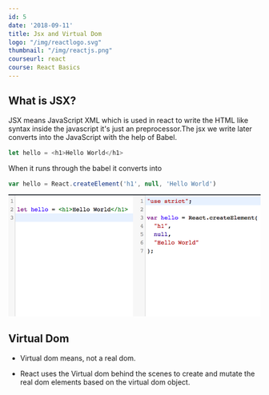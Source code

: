 ```yaml
---
id: 5
date: '2018-09-11'
title: Jsx and Virtual Dom
logo: "/img/reactlogo.svg"
thumbnail: "/img/reactjs.png"
courseurl: react
course: React Basics
---
```


## What is JSX?

JSX means JavaScript XML which is used in react to write the HTML like syntax inside the
javascript it's just an preprocessor.The jsx we write later converts into the JavaScript with the
help of Babel.

```javascript
let hello = <h1>Hello World</h1>
```

When it runs through the babel it converts into

```javascript
var hello = React.createElement('h1', null, 'Hello World')
```

![jsx to react transpiling](./jsxe.png)

## Virtual Dom

- Virtual dom means, not a real dom.

- React uses the Virtual dom behind the scenes to create and mutate the real dom elements based on the virtual dom object.
